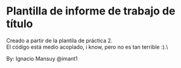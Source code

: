 # Plantilla de informe de trabajo de título

Creado a partir de la plantila de práctica 2. \
El código está medio acoplado, i know, pero no es tan terrible :).\


By: Ignacio Mansuy @imant1

